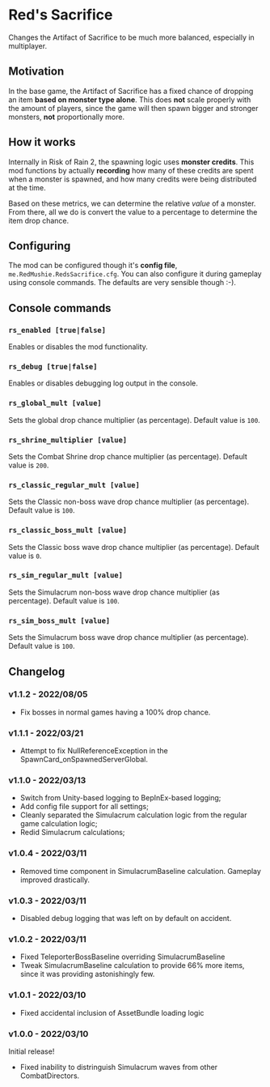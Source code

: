 # Red's Sacrifice
Changes the Artifact of Sacrifice to be much more balanced, especially in multiplayer.

## Motivation

In the base game, the Artifact of Sacrifice has a fixed chance of dropping an item **based on monster type alone**. This does **not** scale properly with the amount of players, since the game will then spawn bigger and stronger monsters, **not** proportionally more.

## How it works

Internally in Risk of Rain 2, the spawning logic uses **monster credits**. This mod functions by actually **recording** how many of these credits are spent when a monster is spawned, and how many credits were being distributed at the time.

Based on these metrics, we can determine the relative _value_ of a monster. From there, all we do is convert the value to a percentage to determine the item drop chance.

## Configuring
The mod can be configured though it's **config file**, `me.RedMushie.RedsSacrifice.cfg`. You can also configure it during gameplay
using console commands. The defaults are very sensible though :-).

## Console commands

### `rs_enabled [true|false]`
Enables or disables the mod functionality.

### `rs_debug [true|false]`
Enables or disables debugging log output in the console.

### `rs_global_mult [value]`
Sets the global drop chance multiplier (as percentage). Default value is `100`.

### `rs_shrine_multiplier [value]`
Sets the Combat Shrine drop chance multiplier (as percentage). Default value is `200`.

### `rs_classic_regular_mult [value]`
Sets the Classic non-boss wave drop chance multiplier (as percentage). Default value is `100`.

### `rs_classic_boss_mult [value]`
Sets the Classic boss wave drop chance multiplier (as percentage). Default value is `0`.

### `rs_sim_regular_mult [value]`
Sets the Simulacrum non-boss wave drop chance multiplier (as percentage). Default value is `100`.

### `rs_sim_boss_mult [value]`
Sets the Simulacrum boss wave drop chance multiplier (as percentage). Default value is `100`.

## Changelog

### v1.1.2 - 2022/08/05
- Fix bosses in normal games having a 100% drop chance.

### v1.1.1 - 2022/03/21
- Attempt to fix NullReferenceException in the SpawnCard_onSpawnedServerGlobal.

### v1.1.0 - 2022/03/13
- Switch from Unity-based logging to BepInEx-based logging;
- Add config file support for all settings;
- Cleanly separated the Simulacrum calculation logic from the regular game calculation logic;
- Redid Simulacrum calculations;

### v1.0.4 - 2022/03/11
- Removed time component in SimulacrumBaseline calculation. Gameplay improved drastically.

### v1.0.3 - 2022/03/11
- Disabled debug logging that was left on by default on accident.

### v1.0.2 - 2022/03/11
- Fixed TeleporterBossBaseline overriding SimulacrumBaseline
- Tweak SimulacrumBaseline calculation to provide 66% more items, since it was providing astonishingly few.

### v1.0.1 - 2022/03/10
- Fixed accidental inclusion of AssetBundle loading logic

### v1.0.0 - 2022/03/10
Initial release!
- Fixed inability to distringuish Simulacrum waves from other CombatDirectors.